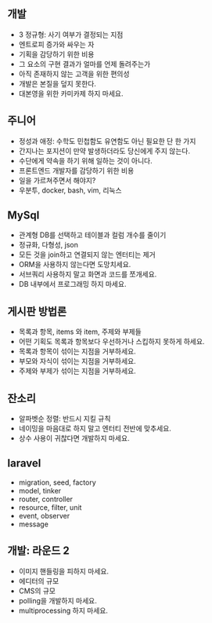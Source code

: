 ## 개발
* 3 정규형: 사기 여부가 결정되는 지점
* 엔트로피 증가와 싸우는 자
* 기획을 감당하기 위한 비용
* 그 요소의 구현 결과가 얼마를 언제 돌려주는가
* 아직 존재하지 않는 고객을 위한 편의성
* 개발은 본질을 덮지 못한다.
* 대본영을 위한 카미카제 하지 마세요.

## 주니어
* 정성과 애정: 수학도 민첩함도 유연함도 아닌 필요한 단 한 가지
* 간지나는 포지션이 만약 발생하더라도 당신에게 주지 않는다.
* 수단에게 약속을 하기 위해 일하는 것이 아니다.
* 프론트엔드 개발자를 감당하기 위한 비용
* 일을 가르쳐주면서 해야지?
* 우분투, docker, bash, vim, 리눅스

## MySql
* 관계형 DB를 선택하고 테이블과 컬럼 개수를 줄이기
* 정규화, 다형성, json
* 모든 것을 join하고 연결되지 않는 엔터티는 제거
* ORM을 사용하지 않는다면 도망치세요.
* 서브쿼리 사용하지 말고 화면과 코드를 쪼개세요.
* DB 내부에서 프로그래밍 하지 마세요.

## 게시판 방법론
* 목록과 항목, items 와 item, 주제와 부제들
* 어떤 기획도 목록과 항목보다 우선하거나 스킵하지 못하게 하세요.
* 목록과 항목이 섞이는 지점을 거부하세요.
* 부모와 자식이 섞이는 지점을 거부하세요.
* 주제와 부제가 섞이는 지점을 거부하세요.

## 잔소리
* 알파벳순 정렬: 반드시 지킬 규칙
* 네이밍을 마음대로 하지 말고 엔터티 전반에 맞추세요.
* 상수 사용이 귀찮다면 개발하지 마세요.

## laravel
* migration, seed, factory
* model, tinker
* router, controller
* resource, filter, unit
* event, observer
* message

## 개발: 라운드 2
* 이미지 핸들링을 피하지 마세요.
* 에디터의 규모
* CMS의 규모
* polling을 개발하지 마세요.
* multiprocessing 하지 마세요.